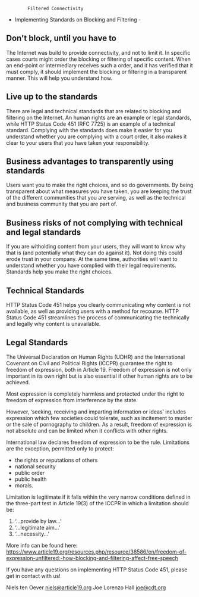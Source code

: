 			Filtered Connectivity
- Implementing Standards on Blocking and Filtering -
		
## Don't block, until you have to
The Internet was build to provide connectivity, and not to limit it. In specific cases courts might order the blocking or filtering of specific content. When an end-point or intermediary receives such a order, and it has verified that it must comply, it should implement the blocking or filtering in a transparent manner. This will help you understand how.

## Live up to the standards
There are legal and technical standards that are related to blocking and filtering on the Internet. An human rights are an example or legal standards, while HTTP Status Code 451 (RFC 7725) is an example of a technical standard. Complying with the standards does make it easier for you understand whether you are complying with a court order, it also makes it clear to your users that you have taken your responsibility.

## Business advantages to transparently using standards
Users want you to make the right choices, and so do governments. By being transparent about what measures you have taken, you are keeping the trust of the different communities that you are serving, as well as the technical and business community that you are part of.

## Business risks of not complying with technical and legal standards
If you are witholding content from your users, they will want to know why that is (and potentially what they can do against it). Not doing this could erode trust in your company. At the same time, authorities will want to understand whether you have complied with their legal requirements. Standards help you make the right choices.

## Technical Standards
HTTP Status Code 451 helps you clearly communicating why content is not available, as well as providing users with a method for recourse. HTTP Status Code 451 streamlines the process of communicating the technically and legally why content is unavailable.

## Legal Standards
The Universal Declaration on Human Rights (UDHR) and the International Covenant on Civil and Political Rights (ICCPR) guarantee the right to freedom of expression, both in Article 19. Freedom of expression is not only important in its own right but is also essential if other human rights are to be achieved.

Most expression is completely harmless and protected under the right to freedom of expression from interference by the state.

However, ‘seeking, receiving and imparting information or ideas’ includes expression which few societies could tolerate, such as incitement to murder or the sale of pornography to children. As a result, freedom of expression is not absolute and can be limited when it conflicts with other rights.

International law declares freedom of expression to be the rule. Limitations are the exception, permitted only to protect:

- the rights or reputations of others
- national security
- public order
- public health
- morals.

Limitation is legitimate if it falls within the very narrow conditions defined in the three-part test in Article 19(3) of the ICCPR in which a limitation should be:
1. ‘…provide by law…’
2. ‘…legitimate aim…’
3. ‘…necessity…’

More info can be found here: https://www.article19.org/resources.php/resource/38586/en/freedom-of-expression-unfiltered:-how-blocking-and-filtering-affect-free-speech

If you have any questions on implementing HTTP Status Code 451, please get in contact with us!

Niels ten Oever niels@article19.org
Joe Lorenzo Hall joe@cdt.org
